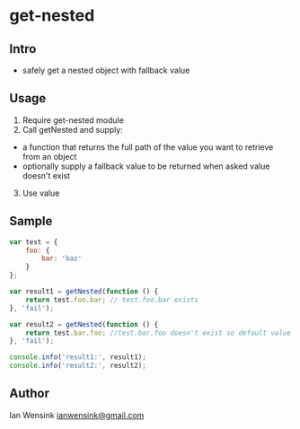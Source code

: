 get-nested
==============

## Intro

* safely get a nested object with fallback value

## Usage
1. Require get-nested module
2. Call getNested and supply:
  * a function that returns the full path of the value you want to retrieve from an object
  * optionally supply a fallback value to be returned when asked value doesn't exist
3. Use value

## Sample
```javascript
var test = {
    foo: {
        bar: 'baz'
    }
};

var result1 = getNested(function () {
    return test.foo.bar; // test.foo.bar exists
}, 'fail');

var result2 = getNested(function () {
    return test.bar.foo; //test.bar.foo doesn't exist so default value 'fail' is returned
}, 'fail');

console.info('result1:', result1);
console.info('result2:', result2);
```

## Author
Ian Wensink
ianwensink@gmail.com
